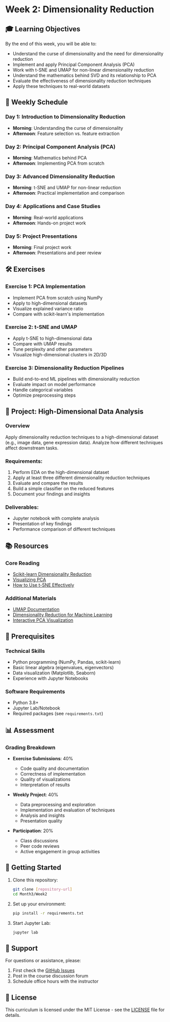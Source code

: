 # Week 2: Dimensionality Reduction

## 🎓 Learning Objectives

By the end of this week, you will be able to:
- Understand the curse of dimensionality and the need for dimensionality reduction
- Implement and apply Principal Component Analysis (PCA)
- Work with t-SNE and UMAP for non-linear dimensionality reduction
- Understand the mathematics behind SVD and its relationship to PCA
- Evaluate the effectiveness of dimensionality reduction techniques
- Apply these techniques to real-world datasets

## 📅 Weekly Schedule

### Day 1: Introduction to Dimensionality Reduction
- **Morning**: Understanding the curse of dimensionality
- **Afternoon**: Feature selection vs. feature extraction

### Day 2: Principal Component Analysis (PCA)
- **Morning**: Mathematics behind PCA
- **Afternoon**: Implementing PCA from scratch

### Day 3: Advanced Dimensionality Reduction
- **Morning**: t-SNE and UMAP for non-linear reduction
- **Afternoon**: Practical implementation and comparison

### Day 4: Applications and Case Studies
- **Morning**: Real-world applications
- **Afternoon**: Hands-on project work

### Day 5: Project Presentations
- **Morning**: Final project work
- **Afternoon**: Presentations and peer review

## 🛠️ Exercises

### Exercise 1: PCA Implementation
- Implement PCA from scratch using NumPy
- Apply to high-dimensional datasets
- Visualize explained variance ratio
- Compare with scikit-learn's implementation

### Exercise 2: t-SNE and UMAP
- Apply t-SNE to high-dimensional data
- Compare with UMAP results
- Tune perplexity and other parameters
- Visualize high-dimensional clusters in 2D/3D

### Exercise 3: Dimensionality Reduction Pipelines
- Build end-to-end ML pipelines with dimensionality reduction
- Evaluate impact on model performance
- Handle categorical variables
- Optimize preprocessing steps

## 📂 Project: High-Dimensional Data Analysis

### Overview
Apply dimensionality reduction techniques to a high-dimensional dataset (e.g., image data, gene expression data). Analyze how different techniques affect downstream tasks.

### Requirements:
1. Perform EDA on the high-dimensional dataset
2. Apply at least three different dimensionality reduction techniques
3. Evaluate and compare the results
4. Build a simple classifier on the reduced features
5. Document your findings and insights

### Deliverables:
- Jupyter notebook with complete analysis
- Presentation of key findings
- Performance comparison of different techniques

## 📚 Resources

### Core Reading
- [Scikit-learn Dimensionality Reduction](https://scikit-learn.org/stable/modules/decomposition.html)
- [Visualizing PCA](https://setosa.io/ev/principal-component-analysis/)
- [How to Use t-SNE Effectively](https://distill.pub/2016/misread-tsne/)

### Additional Materials
- [UMAP Documentation](https://umap-learn.readthedocs.io/)
- [Dimensionality Reduction for Machine Learning](https://machinelearningmastery.com/dimensionality-reduction-algorithms-with-python/)
- [Interactive PCA Visualization](https://projector.tensorflow.org/)

## 🧩 Prerequisites

### Technical Skills
- Python programming (NumPy, Pandas, scikit-learn)
- Basic linear algebra (eigenvalues, eigenvectors)
- Data visualization (Matplotlib, Seaborn)
- Experience with Jupyter Notebooks

### Software Requirements
- Python 3.8+
- Jupyter Lab/Notebook
- Required packages (see `requirements.txt`)

## 📊 Assessment

### Grading Breakdown
- **Exercise Submissions**: 40%
  - Code quality and documentation
  - Correctness of implementation
  - Quality of visualizations
  - Interpretation of results

- **Weekly Project**: 40%
  - Data preprocessing and exploration
  - Implementation and evaluation of techniques
  - Analysis and insights
  - Presentation quality

- **Participation**: 20%
  - Class discussions
  - Peer code reviews
  - Active engagement in group activities

## 🚀 Getting Started

1. Clone this repository:
   ```bash
   git clone [repository-url]
   cd Month3/Week2
   ```

2. Set up your environment:
   ```bash
   pip install -r requirements.txt
   ```

3. Start Jupyter Lab:
   ```bash
   jupyter lab
   ```

## 🤝 Support

For questions or assistance, please:
1. First check the [GitHub Issues](https://github.com/yourusername/ai-ml-curriculum/issues)
2. Post in the course discussion forum
3. Schedule office hours with the instructor

## 📝 License

This curriculum is licensed under the MIT License - see the [LICENSE](LICENSE) file for details.
